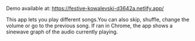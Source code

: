 Demo available at: https://festive-kowalevski-d3642a.netlify.app/

This app lets you play different songs.You can also skip, shuffle, change the volume or go to the previous song.
If ran in Chrome, the app shows a sinewave graph of the audio currently playing.
